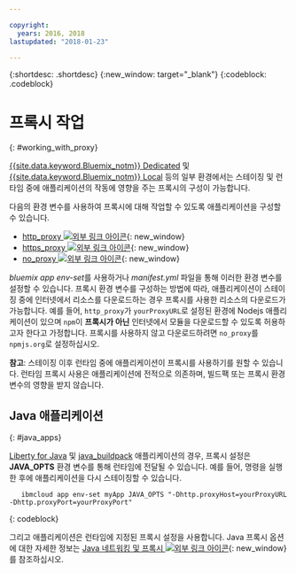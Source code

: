 ```yaml
---

copyright:
  years: 2016, 2018
lastupdated: "2018-01-23"

---
```


{:shortdesc: .shortdesc}
{:new_window: target="_blank"}
{:codeblock: .codeblock}


# 프록시 작업
{: #working_with_proxy}

[{{site.data.keyword.Bluemix_notm}} Dedicated](/docs/dedicated/index.html#dedicated) 및
[{{site.data.keyword.Bluemix_notm}} Local](/docs/local/index.html#local) 등의 일부 환경에서는
스테이징 및 런타임 중에 애플리케이션의 작동에 영향을 주는 프록시의 구성이 가능합니다.

다음의 환경 변수를 사용하여 프록시에 대해 작업할 수 있도록 애플리케이션을 구성할 수 있습니다.
  * [http_proxy ![외부 링크 아이콘](../../icons/launch-glyph.svg "외부 링크 아이콘")](https://docs.cloudfoundry.org/buildpacks/proxy-usage.html){: new_window}
  * [https_proxy ![외부 링크 아이콘](../../icons/launch-glyph.svg "외부 링크 아이콘")](https://docs.cloudfoundry.org/buildpacks/proxy-usage.html){: new_window}
  * [no_proxy ![외부 링크 아이콘](../../icons/launch-glyph.svg "외부 링크 아이콘")](http://www.gnu.org/software/wget/manual/html_node/Proxies.html){: new_window}

*bluemix app env-set*를 사용하거나 *manifest.yml* 파일을 통해 이러한 환경 변수를 설정할 수 있습니다.  프록시 환경 변수를 구성하는 방법에 따라, 애플리케이션이 스테이징 중에 인터넷에서 리소스를 다운로드하는 경우 프록시를 사용한 리소스의 다운로드가 가능합니다. 예를 들어, `http_proxy`가 `yourProxyURL`로 설정된 환경에 Nodejs 애플리케이션이 있으며 `npm`이 **프록시가 아닌** 인터넷에서 모듈을 다운로드할 수 있도록 허용하고자 한다고 가정합니다.  프록시를 사용하지 않고 다운로드하려면 `no_proxy`를 `npmjs.org`로 설정하십시오.

**참고**: 스테이징 이후 런타임 중에 애플리케이션이 프록시를 사용하기를 원할 수 있습니다.  런타임 프록시 사용은 애플리케이션에 전적으로 의존하며, 빌드팩 또는 프록시 환경 변수의 영향을 받지 않습니다.

## Java 애플리케이션
{: #java_apps}

[Liberty for Java](/docs/runtimes/liberty/index.html) 및 [java_buildpack](/docs/runtimes/tomcat/index.html) 애플리케이션의 경우, 프록시 설정은 **JAVA_OPTS** 환경 변수를 통해 런타임에 전달될 수 있습니다.  예를 들어, 명령을 실행한 후에 애플리케이션을 다시 스테이징할 수 있습니다.
```
   ibmcloud app env-set myApp JAVA_OPTS "-Dhttp.proxyHost=yourProxyURL -Dhttp.proxyPort=yourProxyPort"
```
{: codeblock}

그리고 애플리케이션은 런타임에 지정된 프록시 설정을 사용합니다. Java 프록시 옵션에 대한 자세한 정보는 [Java 네트워킹 및 프록시 ![외부 링크 아이콘](../../icons/launch-glyph.svg "외부 링크 아이콘")](https://docs.oracle.com/javase/8/docs/technotes/guides/net/proxies.html){: new_window}를 참조하십시오.
